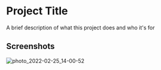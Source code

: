 
# Project Title

A brief description of what this project does and who it's for


## Screenshots


![photo_2022-02-25_14-00-52](https://user-images.githubusercontent.com/89348788/155684220-a8a815d7-1b58-4bf3-9da6-7972f75fb42b.jpg)
